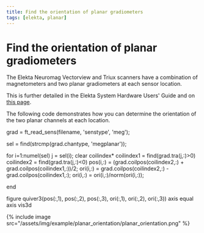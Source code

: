 ```yaml
---
title: Find the orientation of planar gradiometers
tags: [elekta, planar]
---
```


# Find the orientation of planar gradiometers

The Elekta Neuromag Vectorview and Triux scanners have a combination of magnetometers and two planar gradiometers at each sensor location.

This is further detailed in the Elekta System Hardware Users' Guide and on [this page](http://imaging.mrc-cbu.cam.ac.uk/meg/VectorviewDescription#Magsgrads).

The following code demonstrates how you can determine the orientation of the two planar channels at each location.


  grad = ft_read_sens(filename, 'senstype', 'meg');

  sel = find(strcmp(grad.chantype, 'megplanar'));

  for i=1:numel(sel)
    j = sel(i);
    clear coilindex*
    coilindex1 = find(grad.tra(j,:)>0)
    coilindex2 = find(grad.tra(j,:)<0)
    pos(i,:) = (grad.coilpos(coilindex2,:) + grad.coilpos(coilindex1,:))/2;
    ori(i,:) = grad.coilpos(coilindex2,:) - grad.coilpos(coilindex1,:);
    ori(i,:) = ori(i,:)/norm(ori(i,:));

  end

  figure
  quiver3(pos(:,1), pos(:,2), pos(:,3), ori(:,1), ori(:,2), ori(:,3))
  axis equal
  axis vis3d

{% include image src="/assets/img/example/planar_orientation/planar_orientation.png" %}
